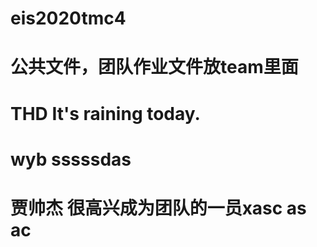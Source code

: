 # eis2020tmc4
# 公共文件，团队作业文件放team里面


# THD It's raining today.

# wyb sssssdas
# 贾帅杰 很高兴成为团队的一员xasc as ac
